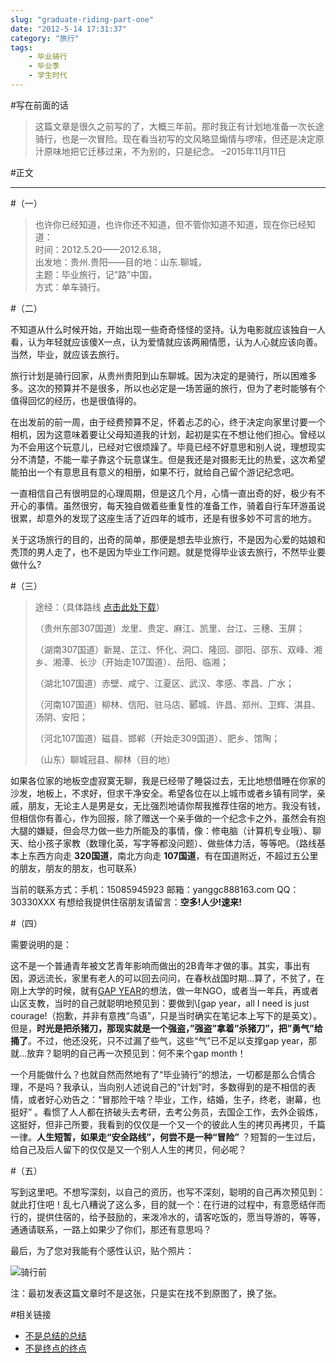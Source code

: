 ```yaml
---
slug: "graduate-riding-part-one"
date: "2012-5-14 17:31:37"
category: "旅行"
tags:
    - 毕业骑行
    - 毕业季
    - 学生时代
---
```

#写在前面的话

> 这篇文章是很久之前写的了，大概三年前。那时我正有计划地准备一次长途骑行，也是一次冒险。现在看当初写的文风略显煽情与啰嗦，但还是决定原汁原味地把它迁移过来，不为别的，只是纪念。 –2015年11月11日

#正文

- - -

#（一）

> 也许你已经知道，也许你还不知道，但不管你知道不知道，现在你已经知道：  
> 时间：2012.5.20——2012.6.18，  
> 出发地：贵州.贵阳——目的地：山东.聊城，  
> 主题：毕业旅行，记“路”中国，  
> 方式：单车骑行。

#（二）

不知道从什么时候开始，开始出现一些奇奇怪怪的坚持。认为电影就应该独自一人看，认为年轻就应该傻X一点，认为爱情就应该两厢情愿，认为人心就应该向善。当然，毕业，就应该去旅行。

旅行计划是骑行回家，从贵州贵阳到山东聊城。因为决定的是骑行，所以困难多多。这次的预算并不是很多，所以也必定是一场苦逼的旅行，但为了老时能够有个值得回忆的经历，也是很值得的。

在出发前的前一周，由于经费预算不足，怀着忐忑的心，终于决定向家里讨要一个相机，因为这意味着要让父母知道我的计划，起初是实在不想让他们担心。曾经以为不会用这个玩意儿，已经对它很烦躁了。毕竟已经不好意思和别人说，理想现实分不清楚，不能一辈子靠这个玩意谋生。但是我还是对摄影无比的热爱，这次希望能拍出一个有意思且有意义的相册，如果不行，就给自己留个游记纪念吧。

一直相信自己有很明显的心理周期，但是这几个月，心情一直出奇的好，极少有不开心的事情。虽然很穷，每天独自做着些重复性的准备工作，骑着自行车环游虽说很累，却意外的发现了这座生活了近四年的城市，还是有很多妙不可言的地方。

关于这场旅行的目的，出奇的简单，那便是想去毕业旅行，不是因为心爱的姑娘和秃顶的男人走了，也不是因为毕业工作问题。就是觉得毕业该去旅行，不然毕业要做什么?

#（三）

> 途经：（具体路线 [点击此处下载](http://ishare.iask.sina.com.cn/f/24425696.html)）
> 
> （贵州东部307国道）龙里、贵定、麻江、凯里、台江、三穗、玉屏；
> 
> （湖南307国道）新晃、芷江、怀化、洞口、隆回、邵阳、邵东、双峰、湘乡、湘潭、长沙（开始走107国道）、岳阳、临湘；
> 
> （湖北107国道）赤壁、咸宁、江夏区、武汉、孝感、孝昌、广水；
> 
> （河南107国道）柳林、信阳、驻马店、郾城、许昌、郑州、卫辉、淇县、汤阴、安阳；
> 
> （河北107国道）磁县、邯郸（开始走309国道）、肥乡、馆陶；
> 
> （山东）聊城冠县、柳林（目的地）

如果各位家的地板空虚寂寞无聊，我是已经带了睡袋过去，无比地想借睡在你家的沙发，地板上，不求好，但求干净安全。希望各位在以上城市或者乡镇有同学，亲戚，朋友，无论主人是男是女，无比强烈地请你帮我推荐住宿的地方。我没有钱，但相信你有善心，作为回报，除了赠送一个亲手做的一个纪念卡之外，虽然会有抱大腿的嫌疑，但会尽力做一些力所能及的事情，像：修电脑（计算机专业哦）、聊天、给小孩子家教（数理化英，写字等都没问题）、做些体力活，等等吧。（路线基本上东西方向走 **320国道**，南北方向走 **107国道**，有在国道附近，不超过五公里的朋友，朋友的朋友，也可联系）

当前的联系方式：手机：15085945923 邮箱：yanggc888163.com QQ：30330XXX 有想给我提供住宿朋友请留言：**空多!人少!速来!**

#（四）

需要说明的是：

这不是一个普通青年被文艺青年影响而做出的2B青年才做的事。其实，事出有因，源远流长，家里有老人的可以回去问问，在春秋战国时期…算了，不贫了，在刚上大学的时候，就有[GAP YEAR](http://baike.baidu.com/link?url=EX06alXTK-4cgbdqpkJP3lfCCXd0qdTNSWfVspuI3ruarGKGVfCoHAixSutjk6RL-IbBwzntB65mIOBgU09Mf_)的想法，做一年NGO，或者当一年兵，再或者山区支教，当时的自己就聪明地预见到：要做到\[gap year，all I need is just courage!（抱歉，并非有意拽“鸟语”，只是当时确实在笔记本上写下的是英文）。但是，**时光是把杀猪刀，那现实就是一个强盗，”强盗”拿着”杀猪刀”，把”勇气”给捅了**。不过，他还没死，只不过漏了些气，这些“气”已不足以支撑gap year，那就…放弃？聪明的自己再一次预见到：何不来个gap month！

一个月能做什么？也就自然而然地有了“毕业骑行”的想法，一切都是那么合情合理，不是吗？我承认，当向别人述说自己的“计划”时，多数得到的是不相信的表情，或者好心劝告之：“冒那险干啥？毕业，工作，结婚，生子，终老，谢幕，也挺好” 。看惯了人人都在挤破头去考研，去考公务员，去国企工作，去外企锻炼，这挺好，但非己所要，我看到的仅仅是一个又一个的彼此人生的拷贝再拷贝，千篇一律。**人生短暂，如果走“安全路线”，何尝不是一种“冒险”** ？短暂的一生过后，给自己及后人留下的仅仅是又一个别人人生的拷贝，何必呢？

#（五）

写到这里吧。不想写深刻，以自己的资历，也写不深刻，聪明的自己再次预见到：就此打住吧！乱七八糟说了这么多，目的就一个：在行进的过程中，有意愿结伴而行的，提供住宿的，给予鼓励的，来泼冷水的，请客吃饭的，愿当导游的，等等，通通请联系，一路上如果少了你们，那还有意思吗？

最后，为了您对我能有个感性认识，贴个照片：

![骑行前](//7xo6wq.com1.z0.glb.clouddn.com/static/images/riding_before.jpg)

注：最初发表这篇文章时不是这张，只是实在找不到原图了，换了张。

#相关链接

-   [不是总结的总结](/posts/graduate-riding-part-two)
-   [不是终点的终点](/posts/graduate-riding-part-three)